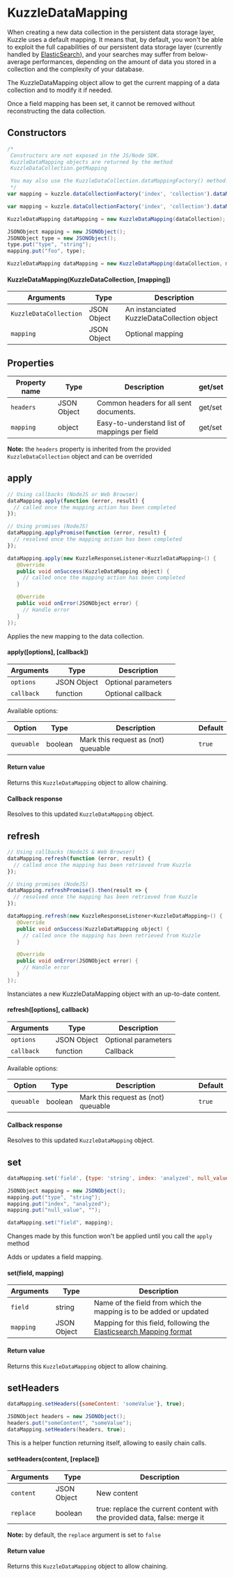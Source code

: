# KuzzleDataMapping

When creating a new data collection in the persistent data storage layer, Kuzzle uses a default mapping.
It means that, by default, you won't be able to exploit the full capabilities of our persistent data storage layer (currently handled by [ElasticSearch](https://www.elastic.co/products/elasticsearch)), and your searches may suffer from below-average performances, depending on the amount of data you stored in a collection and the complexity of your database.

The KuzzleDataMapping object allow to get the current mapping of a data collection and to modify it if needed.

<aside class="notice">
Once a field mapping has been set, it cannot be removed without reconstructing the data collection.
</aside>

## Constructors

```js
/*
 Constructors are not exposed in the JS/Node SDK.
 KuzzleDataMapping objects are returned by the method
 KuzzleDataCollection.getMapping

 You may also use the KuzzleDataCollection.dataMappingFactory() method:
 */
var mapping = kuzzle.dataCollectionFactory('index', 'collection').dataMappingFactory();

var mapping = kuzzle.dataCollectionFactory('index', 'collection').dataMappingFactory(mapping);
```

```java
KuzzleDataMapping dataMapping = new KuzzleDataMapping(dataCollection);

JSONObject mapping = new JSONObject();
JSONObject type = new JSONObject();
type.put("type", "string");
mapping.put("foo", type);

KuzzleDataMapping dataMapping = new KuzzleDataMapping(dataCollection, mapping);
```


#### KuzzleDataMapping(KuzzleDataCollection, [mapping])

| Arguments | Type | Description |
|---------------|---------|----------------------------------------|
| ``KuzzleDataCollection`` | JSON Object | An instanciated KuzzleDataCollection object |
| ``mapping`` | JSON Object | Optional mapping |

## Properties

| Property name | Type | Description | get/set |
|--------------|--------|-----------------------------------|---------|
| ``headers`` | JSON Object | Common headers for all sent documents. | get/set |
| ``mapping`` | object | Easy-to-understand list of mappings per field | get/set |

**Note:** the ``headers`` property is inherited from the provided ``KuzzleDataCollection`` object and can be overrided

## apply

```js
// Using callbacks (NodeJS or Web Browser)
dataMapping.apply(function (error, result) {
  // called once the mapping action has been completed
});

// Using promises (NodeJS)
dataMapping.applyPromise(function (error, result) {
  // resolved once the mapping action has been completed
});
```

```java
dataMapping.apply(new KuzzleResponseListener<KuzzleDataMapping>() {
   @Override
   public void onSuccess(KuzzleDataMapping object) {
     // called once the mapping action has been completed
   }

   @Override
   public void onError(JSONObject error) {
     // Handle error
   }
});
```

Applies the new mapping to the data collection.

#### apply([options], [callback])

| Arguments | Type | Description |
|---------------|---------|----------------------------------------|
| ``options`` | JSON Object | Optional parameters |
| ``callback`` | function | Optional callback |

Available options:

| Option | Type | Description | Default |
|---------------|---------|----------------------------------------|---------|
| ``queuable`` | boolean | Mark this request as (not) queuable | ``true`` |

#### Return value

Returns this `KuzzleDataMapping` object to allow chaining.

#### Callback response

Resolves to this updated `KuzzleDataMapping` object.

## refresh

```js
// Using callbacks (NodeJS & Web Browser)
dataMapping.refresh(function (error, result) {
  // called once the mapping has been retrieved from Kuzzle
});

// Using promises (NodeJS)
dataMapping.refreshPromise().then(result => {
  // resolved once the mapping has been retrieved from Kuzzle
});
```

```java
dataMapping.refresh(new KuzzleResponseListener<KuzzleDataMapping>() {
   @Override
   public void onSuccess(KuzzleDataMapping object) {
     // called once the mapping has been retrieved from Kuzzle
   }

   @Override
   public void onError(JSONObject error) {
     // Handle error
   }
});
```

Instanciates a new KuzzleDataMapping object with an up-to-date content.

#### refresh([options], callback)

| Arguments | Type | Description |
|---------------|---------|----------------------------------------|
| ``options`` | JSON Object | Optional parameters |
| ``callback`` | function | Callback |

Available options:

| Option | Type | Description | Default |
|---------------|---------|----------------------------------------|---------|
| ``queuable`` | boolean | Mark this request as (not) queuable | ``true`` |


#### Callback response

Resolves to this updated `KuzzleDataMapping` object.

## set

```js
dataMapping.set('field', {type: 'string', index: 'analyzed', null_value: ''});
```

```java
JSONObject mapping = new JSONObject();
mapping.put("type", "string");
mapping.put("index", "analyzed");
mapping.put("null_value", "");

dataMapping.set("field", mapping);
```

<aside class="notice">Changes made by this function won't be applied until you call the <code>apply</code> method</aside>

Adds or updates a field mapping.

#### set(field, mapping)

| Arguments | Type | Description |
|---------------|---------|----------------------------------------|
| ``field`` | string | Name of the field from which the mapping is to be added or updated |
| ``mapping`` | JSON Object | Mapping for this field, following the [Elasticsearch Mapping format](https://www.elastic.co/guide/en/elasticsearch/reference/1.7/mapping.html)

#### Return value

Returns this `KuzzleDataMapping` object to allow chaining.

## setHeaders

```js
dataMapping.setHeaders({someContent: 'someValue'}, true);
```

```java
JSONObject headers = new JSONObject();
headers.put("someContent", "someValue");
dataMapping.setHeaders(headers, true);
```

This is a helper function returning itself, allowing to easily chain calls.

#### setHeaders(content, [replace])

| Arguments | Type | Description |
|---------------|---------|----------------------------------------|
| ``content`` | JSON Object | New content |
| ``replace`` | boolean | true: replace the current content with the provided data, false: merge it |

**Note:** by default, the ``replace`` argument is set to ``false``

#### Return value

Returns this `KuzzleDataMapping` object to allow chaining.
